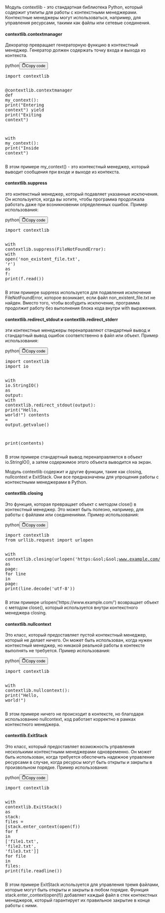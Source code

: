 <p>Модуль contextlib - это стандартная библиотека Python, который содержит утилиты для работы с контекстными менеджерами.
Контекстные менеджеры могут использоваться, например, для управления ресурсами, такими как файлы или сетевые соединения.</p>
<h4>contextlib.contextmanager</h4>
<p>Декоратор превращает генераторную функцию в контекстный менеджер. 
Генератор должен содержать точку входа и выхода из контекста.</p>
<div class="code-element"><div class="lang-line"><text>python</text><button class="copy-button" id="code416b" onclick="copyCode(code416, code416b)"><svg stroke="currentColor" fill="none" stroke-width="2" viewBox="0 0 24 24" stroke-linecap="round" stroke-linejoin="round" class="h-4 w-4" height="1em" width="1em" xmlns="http://www.w3.org/2000/svg"><path d="M16 4h2a2 2 0 0 1 2 2v14a2 2 0 0 1-2 2H6a2 2 0 0 1-2-2V6a2 2 0 0 1 2-2h2"></path><rect x="8" y="2" width="8" height="4" rx="1" ry="1"></rect></svg><text>Copy code</text></button></div><div class="code" id="code416"><div class="highlight"><pre><span></span><span class="kn">import</span> <span class="nn">contextlib</span>

<span class="nd">@contextlib</span><span class="o">.</span><span class="n">contextmanager</span>
<span class="k">def</span> <span class="nf">my_context</span><span class="p">():</span>
    <span class="nb">print</span><span class="p">(</span><span class="s2">&quot;Entering context&quot;</span><span class="p">)</span>
    <span class="k">yield</span>
    <span class="nb">print</span><span class="p">(</span><span class="s2">&quot;Exiting context&quot;</span><span class="p">)</span>

<span class="k">with</span> <span class="n">my_context</span><span class="p">():</span>
    <span class="nb">print</span><span class="p">(</span><span class="s2">&quot;Inside context&quot;</span><span class="p">)</span>
</pre></div></div></div>

<p>В этом примере my_context() - это контекстный менеджер, который выводит сообщения при входе и выходе из контекста.</p>
<h4>contextlib.suppress</h4>
<p>это контекстный менеджер, который подавляет указанные исключения. 
Он используется, когда вы хотите, чтобы программа продолжала работать даже при возникновении определенных ошибок. 
Пример использования:</p>
<div class="code-element"><div class="lang-line"><text>python</text><button class="copy-button" id="code417b" onclick="copyCode(code417, code417b)"><svg stroke="currentColor" fill="none" stroke-width="2" viewBox="0 0 24 24" stroke-linecap="round" stroke-linejoin="round" class="h-4 w-4" height="1em" width="1em" xmlns="http://www.w3.org/2000/svg"><path d="M16 4h2a2 2 0 0 1 2 2v14a2 2 0 0 1-2 2H6a2 2 0 0 1-2-2V6a2 2 0 0 1 2-2h2"></path><rect x="8" y="2" width="8" height="4" rx="1" ry="1"></rect></svg><text>Copy code</text></button></div><div class="code" id="code417"><div class="highlight"><pre><span></span><span class="kn">import</span> <span class="nn">contextlib</span>

<span class="k">with</span> <span class="n">contextlib</span><span class="o">.</span><span class="n">suppress</span><span class="p">(</span><span class="ne">FileNotFoundError</span><span class="p">):</span>
    <span class="k">with</span> <span class="nb">open</span><span class="p">(</span><span class="s1">&#39;non_existent_file.txt&#39;</span><span class="p">,</span> <span class="s1">&#39;r&#39;</span><span class="p">)</span> <span class="k">as</span> <span class="n">f</span><span class="p">:</span>
        <span class="nb">print</span><span class="p">(</span><span class="n">f</span><span class="o">.</span><span class="n">read</span><span class="p">())</span>
</pre></div></div></div>

<p>В этом примере suppress используется для подавления исключения FileNotFoundError, 
которое возникает, если файл non_existent_file.txt не найден. 
Вместо того, чтобы возбудить исключение, программа продолжит работу без выполнения блока кода внутри with выражения.</p>
<h4>contextlib.redirect_stdout и contextlib.redirect_stderr</h4>
<p>эти контекстные менеджеры перенаправляют стандартный вывод и стандартный вывод ошибок соответственно в файл или объект. 
Пример использования:</p>
<div class="code-element"><div class="lang-line"><text>python</text><button class="copy-button" id="code418b" onclick="copyCode(code418, code418b)"><svg stroke="currentColor" fill="none" stroke-width="2" viewBox="0 0 24 24" stroke-linecap="round" stroke-linejoin="round" class="h-4 w-4" height="1em" width="1em" xmlns="http://www.w3.org/2000/svg"><path d="M16 4h2a2 2 0 0 1 2 2v14a2 2 0 0 1-2 2H6a2 2 0 0 1-2-2V6a2 2 0 0 1 2-2h2"></path><rect x="8" y="2" width="8" height="4" rx="1" ry="1"></rect></svg><text>Copy code</text></button></div><div class="code" id="code418"><div class="highlight"><pre><span></span><span class="kn">import</span> <span class="nn">contextlib</span>
<span class="kn">import</span> <span class="nn">io</span>

<span class="k">with</span> <span class="n">io</span><span class="o">.</span><span class="n">StringIO</span><span class="p">()</span> <span class="k">as</span> <span class="n">output</span><span class="p">:</span>
    <span class="k">with</span> <span class="n">contextlib</span><span class="o">.</span><span class="n">redirect_stdout</span><span class="p">(</span><span class="n">output</span><span class="p">):</span>
        <span class="nb">print</span><span class="p">(</span><span class="s2">&quot;Hello, world!&quot;</span><span class="p">)</span>
    <span class="n">contents</span> <span class="o">=</span> <span class="n">output</span><span class="o">.</span><span class="n">getvalue</span><span class="p">()</span>

<span class="nb">print</span><span class="p">(</span><span class="n">contents</span><span class="p">)</span>
</pre></div></div></div>

<p>В этом примере стандартный вывод перенаправляется в объект io.StringIO(), 
а затем содержимое этого объекта выводится на экран.</p>
<p>Модуль contextlib содержит и другие функции, такие как closing, nullcontext и ExitStack. 
Они все предназначены для упрощения работы с контекстными менеджерами в Python.</p>
<h4>contextlib.closing</h4>
<p>Это функция, которая превращает объект с методом close() в контекстный менеджер. 
Это может быть полезно, например, для работы с файлами или соединениями. 
Пример использования:</p>
<div class="code-element"><div class="lang-line"><text>python</text><button class="copy-button" id="code419b" onclick="copyCode(code419, code419b)"><svg stroke="currentColor" fill="none" stroke-width="2" viewBox="0 0 24 24" stroke-linecap="round" stroke-linejoin="round" class="h-4 w-4" height="1em" width="1em" xmlns="http://www.w3.org/2000/svg"><path d="M16 4h2a2 2 0 0 1 2 2v14a2 2 0 0 1-2 2H6a2 2 0 0 1-2-2V6a2 2 0 0 1 2-2h2"></path><rect x="8" y="2" width="8" height="4" rx="1" ry="1"></rect></svg><text>Copy code</text></button></div><div class="code" id="code419"><div class="highlight"><pre><span></span><span class="kn">import</span> <span class="nn">contextlib</span>
<span class="kn">from</span> <span class="nn">urllib.request</span> <span class="kn">import</span> <span class="n">urlopen</span>

<span class="k">with</span> <span class="n">contextlib</span><span class="o">.</span><span class="n">closing</span><span class="p">(</span><span class="n">urlopen</span><span class="p">(</span><span class="s1">&#39;https:&amp;sol;&amp;sol;www.example.com/&#39;</span><span class="p">))</span> <span class="k">as</span> <span class="n">page</span><span class="p">:</span>
    <span class="k">for</span> <span class="n">line</span> <span class="ow">in</span> <span class="n">page</span><span class="p">:</span>
        <span class="nb">print</span><span class="p">(</span><span class="n">line</span><span class="o">.</span><span class="n">decode</span><span class="p">(</span><span class="s1">&#39;utf-8&#39;</span><span class="p">))</span>
</pre></div></div></div>

<p>В этом примере urlopen('https:&sol;&sol;www.example.com/') возвращает объект с методом close(), 
который используется внутри контекстного менеджера closing.</p>
<h4>contextlib.nullcontext</h4>
<p>Это класс, который предоставляет пустой контекстный менеджер, который не делает ничего. 
Он может быть использован, когда нужен контекстный менеджер, 
но никакой реальной работы в контексте выполнять не требуется. 
Пример использования:</p>
<div class="code-element"><div class="lang-line"><text>python</text><button class="copy-button" id="code420b" onclick="copyCode(code420, code420b)"><svg stroke="currentColor" fill="none" stroke-width="2" viewBox="0 0 24 24" stroke-linecap="round" stroke-linejoin="round" class="h-4 w-4" height="1em" width="1em" xmlns="http://www.w3.org/2000/svg"><path d="M16 4h2a2 2 0 0 1 2 2v14a2 2 0 0 1-2 2H6a2 2 0 0 1-2-2V6a2 2 0 0 1 2-2h2"></path><rect x="8" y="2" width="8" height="4" rx="1" ry="1"></rect></svg><text>Copy code</text></button></div><div class="code" id="code420"><div class="highlight"><pre><span></span><span class="kn">import</span> <span class="nn">contextlib</span>

<span class="k">with</span> <span class="n">contextlib</span><span class="o">.</span><span class="n">nullcontext</span><span class="p">():</span>
    <span class="nb">print</span><span class="p">(</span><span class="s2">&quot;Hello, world!&quot;</span><span class="p">)</span>
</pre></div></div></div>

<p>В этом примере ничего не происходит в контексте, но благодаря использованию nullcontext, 
код работает корректно в рамках контекстного менеджера.</p>
<h4>contextlib.ExitStack</h4>
<p>Это класс, который предоставляет возможность управления несколькими контекстными менеджерами одновременно. 
Он может быть использован, когда требуется обеспечить надежное управление ресурсами в случае, 
когда ресурсы могут быть открыты и закрыты в произвольном порядке. 
Пример использования:</p>
<div class="code-element"><div class="lang-line"><text>python</text><button class="copy-button" id="code421b" onclick="copyCode(code421, code421b)"><svg stroke="currentColor" fill="none" stroke-width="2" viewBox="0 0 24 24" stroke-linecap="round" stroke-linejoin="round" class="h-4 w-4" height="1em" width="1em" xmlns="http://www.w3.org/2000/svg"><path d="M16 4h2a2 2 0 0 1 2 2v14a2 2 0 0 1-2 2H6a2 2 0 0 1-2-2V6a2 2 0 0 1 2-2h2"></path><rect x="8" y="2" width="8" height="4" rx="1" ry="1"></rect></svg><text>Copy code</text></button></div><div class="code" id="code421"><div class="highlight"><pre><span></span><span class="kn">import</span> <span class="nn">contextlib</span>

<span class="k">with</span> <span class="n">contextlib</span><span class="o">.</span><span class="n">ExitStack</span><span class="p">()</span> <span class="k">as</span> <span class="n">stack</span><span class="p">:</span>
    <span class="n">files</span> <span class="o">=</span> <span class="p">[</span><span class="n">stack</span><span class="o">.</span><span class="n">enter_context</span><span class="p">(</span><span class="nb">open</span><span class="p">(</span><span class="n">f</span><span class="p">))</span> <span class="k">for</span> <span class="n">f</span> <span class="ow">in</span> <span class="p">[</span><span class="s1">&#39;file1.txt&#39;</span><span class="p">,</span> <span class="s1">&#39;file2.txt&#39;</span><span class="p">,</span> <span class="s1">&#39;file3.txt&#39;</span><span class="p">]]</span>
    <span class="k">for</span> <span class="n">file</span> <span class="ow">in</span> <span class="n">files</span><span class="p">:</span>
        <span class="nb">print</span><span class="p">(</span><span class="n">file</span><span class="o">.</span><span class="n">readline</span><span class="p">())</span>
</pre></div></div></div>

<p>В этом примере ExitStack используется для управления тремя файлами, которые могут быть открыты и закрыты в любом порядке. 
Функция stack.enter_context(open(f)) добавляет каждый файл в стек контекстных менеджеров, 
который гарантирует их правильное закрытие в конце работы с ними.</p>